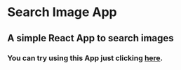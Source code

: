 # Search Image App

## A simple React App to search images

### You can try using this App just clicking [here](https://search-your-image.netlify.com/).